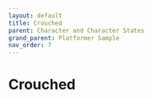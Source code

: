 ```yaml
---
layout: default
title: Crouched
parent: Character and Character States
grand_parent: Platformer Sample
nav_order: 7
---
```


# Crouched